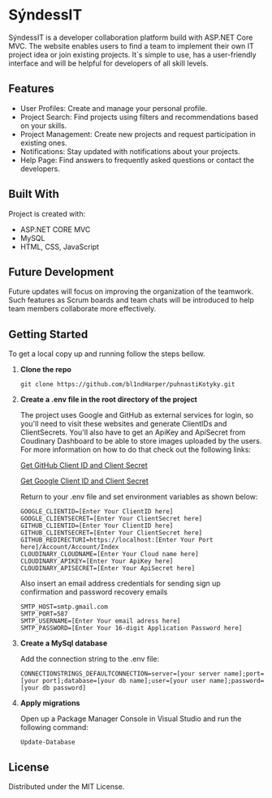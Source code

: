 # SýndessIT

SýndessIT is a developer collaboration platform build with ASP.NET Core MVC. The website enables users to find a team to implement their own IT project idea or join existing projects. It`s simple to use, has a user-friendly interface and will be helpful for developers of all skill levels.

## Features

- User Profiles: Create and manage your personal profile.
- Project Search: Find projects using filters and recommendations based on your skills.
- Project Management: Create new projects and request participation in existing ones.
- Notifications: Stay updated with notifications about your projects.
- Help Page: Find answers to frequently asked questions or contact the developers.

## Built With

Project is created with:

- ASP.NET CORE MVC
- MySQL
- HTML, CSS, JavaScript

## Future Development

Future updates will focus on improving the organization of the teamwork. Such features as Scrum boards and team chats will be introduced to help team members collaborate more effectively.

## Getting Started

To get a local copy up and running follow the steps bellow.

1. **Clone the repo**

   `git clone https://github.com/bl1ndHarper/puhnastiKotyky.git`

2. **Create a .env file in the root directory of the project**

   The project uses Google and GitHub as external services for login, so you'll need to visit these websites and generate ClientIDs and ClientSecrets. You'll also have to get an ApiKey and ApiSecret from Coudinary Dashboard to be able to store images uploaded by the users. For more information on how to do that check out the following links:

   [Get GitHub Client ID and Client Secret](https://episyche.com/blog/how-to-create-oauth-client-id-and-client-secret-for-github)

   [Get Google Client ID and Client Secret](https://analytify.io/get-google-client-id-and-client-secret/)

   Return to your .env file and set environment variables as shown below:

   ```
   GOOGLE_CLIENTID=[Enter Your ClientID here]
   GOOGLE_CLIENTSECRET=[Enter Your ClientSecret here]
   GITHUB_CLIENTID=[Enter Your ClientID here]
   GITHUB_CLIENTSECRET=[Enter Your ClientSecret here]
   GITHUB_REDIRECTURI=https://localhost:[Enter Your Port here]/Account/Account/Index
   CLOUDINARY_CLOUDNAME=[Enter Your Cloud name here]
   CLOUDINARY_APIKEY=[Enter Your ApiKey here]
   CLOUDINARY_APISECRET=[Enter Your ApiSecret here]
   ```

   Also insert an email address credentials for sending sign up confirmation and password recovery emails

   ```
   SMTP_HOST=smtp.gmail.com
   SMTP_PORT=587
   SMTP_USERNAME=[Enter Your email adress here]
   SMTP_PASSWORD=[Enter Your 16-digit Application Password here]
   ```

3. **Create a MySql database**

   Add the connection string to the .env file:

   `CONNECTIONSTRINGS_DEFAULTCONNECTION=server=[your server name];port=[your port];database=[your db name];user=[your user name];password=[your db password]`

4. **Apply migrations**

   Open up a Package Manager Console in Visual Studio and run the following command:

   `Update-Database`

## License

Distributed under the MIT License.

